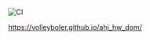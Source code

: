 ![CI](https://github.com/Volleyboler/ahj_hw_dom/actions/workflows/web.yml/badge.svg)

https://volleyboler.github.io/ahj_hw_dom/